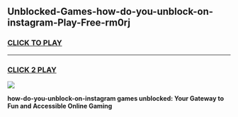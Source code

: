 
## Unblocked-Games-how-do-you-unblock-on-instagram-Play-Free-rm0rj
<h3>
<a href="https://premium76.site?title=how-do-you-unblock-on-instagram&ref=23A">CLICK TO PLAY</a></h3>
<hr>

<h3>
<a href="https://premium76.site?title=how-do-you-unblock-on-instagram&ref=23A">CLICK 2 PLAY</a>
  
</h3>

<a href="https://premium76.site?title=how-do-you-unblock-on-instagram&ref=23A"><img src="https://clearcache.store/games.png"></a>


**how-do-you-unblock-on-instagram games unblocked: Your Gateway to Fun and Accessible Online Gaming**
